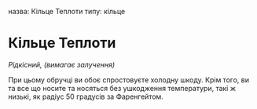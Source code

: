 назва: Кільце Теплоти типу: кільце

# Кільце Теплоти
_Рідкісний, (вимагає залучення)_

При цьому обручці ви обоє спростовуєте холодну шкоду. Крім того, ви та все що носите та носяться без ушкодження температури, такі ж низькі, як радіус 50 градусів за Фаренгейтом. 